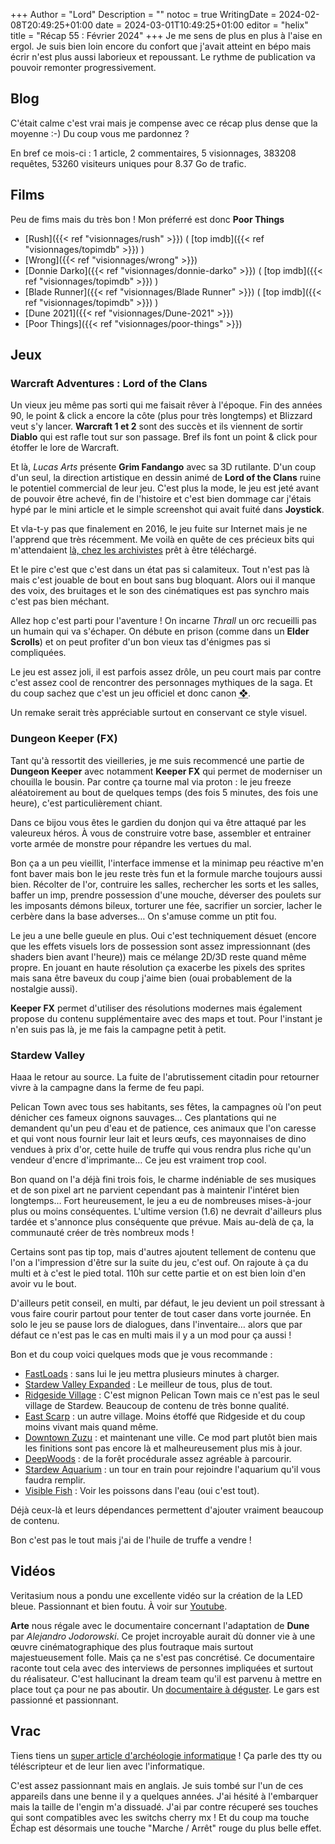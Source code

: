 +++
Author = "Lord"
Description = ""
notoc = true
WritingDate = 2024-02-08T20:49:25+01:00
date = 2024-03-01T10:49:25+01:00
editor = "helix"
title = "Récap 55 : Février 2024"
+++
Je me sens de plus en plus à l'aise en ergol.
Je suis bien loin encore du confort que j'avait atteint en bépo mais écrir n'est plus aussi laborieux et repoussant.
Le rythme de publication va pouvoir remonter progressivement.

## Blog
C'était calme c'est vrai mais je compense avec ce récap plus dense que la moyenne :-)
Du coup vous me pardonnez ?

En bref ce mois-ci : 1 article, 2 commentaires, 5 visionnages, 383208 requêtes, 53260 visiteurs uniques pour 8.37 Go de trafic.

## Films
Peu de fims mais du très bon !
Mon préferré est donc **Poor Things**


  - [Rush]({{< ref "visionnages/rush" >}}) ( [top imdb]({{< ref "visionnages/topimdb" >}}) )
  - [Wrong]({{< ref "visionnages/wrong" >}})
  - [Donnie Darko]({{< ref "visionnages/donnie-darko" >}}) ( [top imdb]({{< ref "visionnages/topimdb" >}}) )
  - [Blade Runner]({{< ref "visionnages/Blade Runner" >}}) ( [top imdb]({{< ref "visionnages/topimdb" >}}) )
  - [Dune 2021]({{< ref "visionnages/Dune-2021" >}})
  - [Poor Things]({{< ref "visionnages/poor-things" >}})
 
## Jeux

### Warcraft Adventures : Lord of the Clans
Un vieux jeu même pas sorti qui me faisait rêver à l'époque.
Fin des années 90, le point & click a encore la côte (plus pour très longtemps) et Blizzard veut s'y lancer.
**Warcraft 1 et 2** sont des succès et ils viennent de sortir **Diablo** qui est rafle tout sur son passage.
Bref ils font un point & click pour étoffer le lore de Warcraft.

Et là, *Lucas Arts* présente **Grim Fandango** avec sa 3D rutilante.
D'un coup d'un seul, la direction artistique en dessin animé de **Lord of the Clans** ruine le potentiel commercial de leur jeu.
C'est plus la mode, le jeu est jeté avant de pouvoir être achevé, fin de l'histoire et c'est bien dommage car j'étais hypé par le mini article et le simple screenshot qui avait fuité dans **Joystick**.

Et vla-t-y pas que finalement en 2016, le jeu fuite sur Internet mais je ne l'apprend que très récemment.
Me voilà en quête de ces précieux bits qui m'attendaient [là, chez les archivistes](https://archive.org/details/WarcraftAdventuresLordOfTheClans) prêt à être téléchargé.

Et le pire c'est que c'est dans un état pas si calamiteux.
Tout n'est pas là mais c'est jouable de bout en bout sans bug bloquant.
Alors oui il manque des voix, des bruitages et le son des cinématiques est pas synchro mais c'est pas bien méchant.

Allez hop c'est parti pour l'aventure !
On incarne *Thrall* un orc recueilli pas un humain qui va s'échaper.
On débute en prison (comme dans un **Elder Scrolls**) et on peut profiter d'un bon vieux tas d'énigmes pas si compliquées.

Le jeu est assez joli, il est parfois assez drôle, un peu court mais par contre c'est assez cool de rencontrer des personnages mythiques de la saga.
Et du coup sachez que c'est un jeu officiel et donc canon <abbr title="Donc sachez que Thrall bute Deathwing alors qu'il se faisait une ptite chicha…">❖</abbr>.

Un remake serait très appréciable surtout en conservant ce style visuel.

### Dungeon Keeper (FX)
Tant qu'à ressortit des vieilleries, je me suis recommencé une partie de **Dungeon Keeper** avec notamment **Keeper FX** qui permet de moderniser un chouilla le bousin.
Par contre ça tourne mal via proton : le jeu freeze aléatoirement au bout de quelques temps (des fois 5 minutes, des fois une heure), c'est particulièrement chiant.

Dans ce bijou vous êtes le gardien du donjon qui va être attaqué par les valeureux héros.
À vous de construire votre base, assembler et entrainer vorte armée de monstre pour répandre les vertues du mal.

Bon ça a un peu vieillit, l'interface immense et la minimap peu réactive m'en font baver mais bon le jeu reste très fun et la formule marche toujours aussi bien.
Récolter de l'or, contruire les salles, rechercher les sorts et les salles, baffer un imp, prendre possession d'une mouche, déverser des poulets sur les imposants démons bileux, torturer une fée, sacrifier un sorcier, lacher le cerbère dans la base adverses…
On s'amuse comme un ptit fou.

Le jeu a une belle gueule en plus.
Oui c'est techniquement désuet (encore que les effets visuels lors de possession sont assez impressionnant (des shaders bien avant l'heure)) mais ce mélange 2D/3D reste quand même propre.
En jouant en haute résolution ça exacerbe les pixels des sprites mais sana être baveux du coup j'aime bien (ouai probablement de la nostalgie aussi).

**Keeper FX** permet d'utiliser des résolutions modernes mais également propose du contenu supplémentaire avec des maps et tout.
Pour l'instant je n'en suis pas là, je me fais la campagne petit à petit.

### Stardew Valley
Haaa le retour au source.
La fuite de l'abrutissement citadin pour retourner vivre à la campagne dans la ferme de feu papi.

Pelican Town avec tous ses habitants, ses fêtes, la campagnes où l'on peut dénicher ces fameux oignons sauvages…
Ces plantations qui ne demandent qu'un peu d'eau et de patience, ces animaux que l'on caresse et qui vont nous fournir leur lait et leurs œufs, ces mayonnaises de dino vendues à prix d'or, cette huile de truffe qui vous rendra plus riche qu'un vendeur d'encre d'imprimante…
Ce jeu est vraiment trop cool.

Bon quand on l'a déjà fini trois fois, le charme indéniable de ses musiques et de son pixel art ne parvient cependant pas à maintenir l'intéret bien longtemps…
Fort heureusement, le jeu a eu de nombreuses mises-à-jour plus ou moins conséquentes.
L'ultime version (1.6) ne devrait d'ailleurs plus tardée et s'annonce plus conséquente que prévue.
Mais au-delà de ça, la communauté créer de très nombreux mods !

Certains sont pas tip top, mais d'autres ajoutent tellement de contenu que l'on a l'impression d'être sur la suite du jeu, c'est ouf.
On rajoute à ça du multi et à c'est le pied total.
110h sur cette partie et on est bien loin d'en avoir vu le bout.

D'ailleurs petit conseil, en multi, par défaut, le jeu devient un poil stressant à vous faire courir partout pour tenter de tout caser dans vorte journée.
En solo le jeu se pause lors de dialogues, dans l'inventaire… alors que par défaut ce n'est pas le cas en multi mais il y a un mod pour ça aussi !

Bon et du coup voici quelques mods que je vous recommande : 

  - [FastLoads](https://www.nexusmods.com/stardewvalley/mods/19454) : sans lui le jeu mettra plusieurs minutes à charger.
  - [Stardew Valley Expanded](https://www.nexusmods.com/stardewvalley/mods/3753]) : Le meilleur de tous, plus de tout.
  - [Ridgeside Village](https://www.nexusmods.com/stardewvalley/mods/7286) : C'est mignon Pelican Town mais ce n'est pas le seul village de Stardew. Beaucoup de contenu de très bonne qualité.
  - [East Scarp](https://www.nexusmods.com/stardewvalley/mods/5787) : un autre village. Moins étoffé que Ridgeside et du coup moins vivant mais quand même.
  - [Downtown Zuzu](https://www.nexusmods.com/stardewvalley/mods/8587) : et maintenant une ville. Ce mod part plutôt bien mais les finitions sont pas encore là et malheureusement plus mis à jour.
  - [DeepWoods](https://www.nexusmods.com/stardewvalley/mods/2571) : de la forêt procédurale assez agréable à parcourir.
  - [Stardew Aquarium](https://www.nexusmods.com/stardewvalley/mods/6372) : un tour en train pour rejoindre l'aquarium qu'il vous faudra remplir.
  - [Visible Fish](https://www.nexusmods.com/stardewvalley/mods/8897) : Voir les poissons dans l'eau (oui c'est tout).

Déjà ceux-là et leurs dépendances permettent d'ajouter vraiment beaucoup de contenu.

Bon c'est pas le tout mais j'ai de l'huile de truffe a vendre !
  

## Vidéos
Veritasium nous a pondu une excellente vidéo sur la création de la LED bleue.
Passionnant et bien foutu.
À voir sur [Youtube](https://www.youtube.com/watch?v=AF8d72mA41M).

**Arte** nous régale avec le documentaire concernant l'adaptation de **Dune** par *Alejandro Jodorowski*.
Ce projet incroyable aurait dù donner vie à une œuvre cinématographique des plus foutraque mais surtout majestueusement folle.
Mais ça ne s'est pas concrétisé.
Ce documentaire raconte tout cela avec des interviews de personnes impliquées et surtout du réalisateur.
C'est hallucinant la dream team qu'il est parvenu à mettre en place tout ça pour ne pas aboutir.
Un [documentaire à déguster](https://www.youtube.com/watch?v=qEKjLAHBDvk).
Le gars est passionné et passionnant.


## Vrac
Tiens tiens un [super article d'archéologie informatique](https://computer.rip/2024-02-25-a-history-of-the-tty.html) !
Ça parle des tty ou téléscripteur et de leur lien avec l'informatique.

C'est assez passionnant mais en anglais.
Je suis tombé sur l'un de ces appareils dans une benne il y a quelques  années.
J'ai hésité à l'embarquer mais la taille de l'engin m'a dissuadé.
J'ai par contre récuperé ses touches qui sont compatibles avec les switchs cherry mx !
Et du coup ma touche Échap est désormais une touche "Marche / Arrêt" rouge du plus belle effet.
